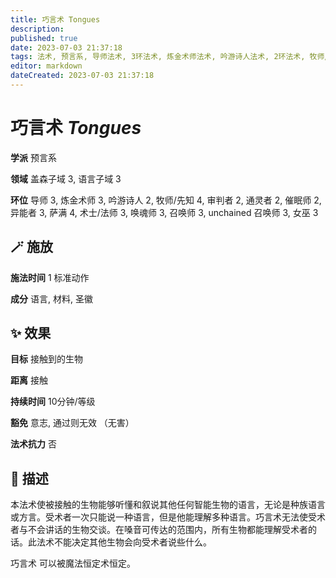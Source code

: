 ```yaml
---
title: 巧言术 Tongues
description: 
published: true
date: 2023-07-03 21:37:18
tags: 法术, 预言系, 导师法术, 3环法术, 炼金术师法术, 吟游诗人法术, 2环法术, 牧师/先知法术, 4环法术, 审判者法术, 通灵者法术, 催眠师法术, 异能者法术, 萨满法术, 术士/法师法术, 唤魂师法术, 召唤师法术, unchained 召唤师法术, 女巫法术, 盖森子域, 语言子域
editor: markdown
dateCreated: 2023-07-03 21:37:18
---
```


# **巧言术** *Tongues*

**学派** 预言系 

**领域** 盖森子域 3, 语言子域 3

**环位** 导师 3, 炼金术师 3, 吟游诗人 2, 牧师/先知 4, 审判者 2, 通灵者 2, 催眠师 2, 异能者 3, 萨满 4, 术士/法师 3, 唤魂师 3, 召唤师 3, unchained 召唤师 3, 女巫 3

## 🪄 施放

**施法时间** 1 标准动作

**成分** 语言, 材料, 圣徽

## ✨ 效果 

**目标** 接触到的生物 

**距离** 接触  

**持续时间** 10分钟/等级 

**豁免** 意志, 通过则无效 （无害）

**法术抗力** 否

## 📖 描述

本法术使被接触的生物能够听懂和叙说其他任何智能生物的语言，无论是种族语言或方言。受术者一次只能说一种语言，但是他能理解多种语言。巧言术无法使受术者与不会讲话的生物交谈。在嗓音可传达的范围内，所有生物都能理解受术者的话。此法术不能决定其他生物会向受术者说些什么。

巧言术 可以被魔法恒定术恒定。
    